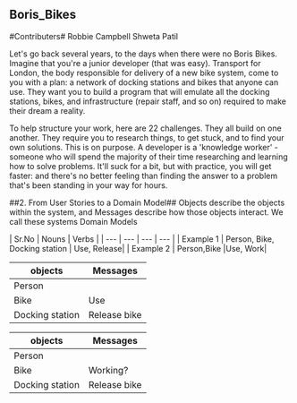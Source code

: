 ## Boris_Bikes ##

#Contributers#
Robbie Campbell
Shweta Patil


Let's go back several years, to the days when there were no Boris Bikes. Imagine that you're a junior developer (that was easy). Transport for London, the body responsible for delivery of a new bike system, come to you with a plan: a network of docking stations and bikes that anyone can use. They want you to build a program that will emulate all the docking stations, bikes, and infrastructure (repair staff, and so on) required to make their dream a reality.

To help structure your work, here are 22 challenges. They all build on one another. They require you to research things, to get stuck, and to find your own solutions. This is on purpose. A developer is a 'knowledge worker' - someone who will spend the majority of their time researching and learning how to solve problems. It'll suck for a bit, but with practice, you will get faster: and there's no better feeling than finding the answer to a problem that's been standing in your way for hours.

##2. From User Stories to a Domain Model##
Objects describe the objects within the system, and Messages describe how those objects interact. We call these systems Domain Models

| Sr.No | Nouns | Verbs |
| --- | --- | --- | --- |
| Example 1 | Person, Bike, Docking station | Use, Release|
| Example 2 | Person,Bike |Use, Work|

| objects | Messages |
| --- | --- |
| Person |  |
| Bike | Use |
| Docking station | Release bike |

| objects | Messages |
| --- | --- |
| Person |  |
| Bike | Working? |
| Docking station | Release bike |
